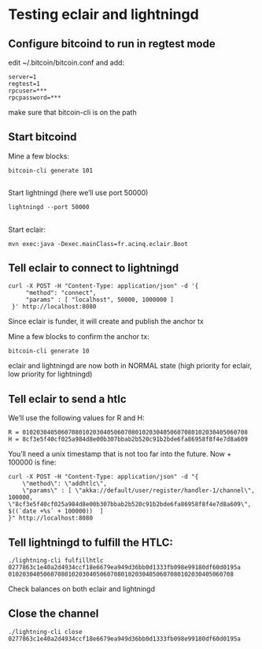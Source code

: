 # Testing eclair and lightningd

## Configure bitcoind to run in regtest mode
edit ~/.bitcoin/bitcoin.conf and add:
```shell
server=1
regtest=1
rpcuser=***
rpcpassword=***
```

make sure that bitcoin-cli is on the path

## Start bitcoind
Mine a few blocks:
```shell
bitcoin-cli generate 101
```
##
Start lightningd (here we’ll use port 50000)
```shell
lightningd --port 50000
```
##
Start eclair:
```shell
mvn exec:java -Dexec.mainClass=fr.acinq.eclair.Boot
```
## Tell eclair to connect to lightningd

```shell
curl -X POST -H "Content-Type: application/json" -d '{
     "method": "connect",
     "params" : [ "localhost", 50000, 1000000 ]
 }' http://localhost:8080
```
Since eclair is funder, it will create and publish the anchor tx

Mine a few blocks to confirm the anchor tx:
```shell
bitcoin-cli generate 10
```
eclair and lightningd are now both in NORMAL state (high priority for eclair, low priority for lightningd)

## Tell eclair to send a htlc
We’ll use the following values for R and H:
```
R = 0102030405060708010203040506070801020304050607080102030405060708
H = 8cf3e5f40cf025a984d8e00b307bbab2b520c91b2bde6fa86958f8f4e7d8a609
```

You’ll need a unix timestamp that is not too far into the future. Now + 100000 is fine:
```shell
curl -X POST -H "Content-Type: application/json" -d "{
    \"method\": \"addhtlc\",
    \"params\" : [ \"akka://default/user/register/handler-1/channel\", 100000, \"8cf3e5f40cf025a984d8e00b307bbab2b520c91b2bde6fa86958f8f4e7d8a609\", $((`date +%s` + 100000))  ]
}" http://localhost:8080
```

## Tell lightningd to fulfill the HTLC:
```shell
./lightning-cli fulfillhtlc 0277863c1e40a2d4934ccf18e6679ea949d36bb0d1333fb098e99180df60d0195a 0102030405060708010203040506070801020304050607080102030405060708
```
Check balances on both eclair and lightningd

## Close the channel
```shell
./lightning-cli close 0277863c1e40a2d4934ccf18e6679ea949d36bb0d1333fb098e99180df60d0195a
```






